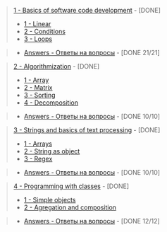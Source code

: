 > [1 - Basics of software code development](https://github.com/9bagel/epam_training/tree/master/src/com/epam/basics_of_software_code_development) - [DONE]
>- [1 - Linear](https://github.com/9bagel/epam_training/tree/master/src/com/epam/basics_of_software_code_development/linear)
>- [2 - Conditions](https://github.com/9bagel/epam_training/tree/master/src/com/epam/basics_of_software_code_development/condition)
>- [3 - Loops](https://github.com/9bagel/epam_training/tree/master/src/com/epam/basics_of_software_code_development/loop)

>- [Answers - Ответы на вопросы](https://github.com/9bagel/epam_training/tree/master/src/com/epam/basics_of_software_code_development/Answers.pdf) - [DONE 21/21]


> [2 - Algorithmization](https://github.com/9bagel/epam_training/tree/master/src/com/epam/algorithmization) - [DONE]
>- [1 - Array](https://github.com/9bagel/epam_training/tree/master/src/com/epam/algorithmization/array)
>- [2 - Matrix](https://github.com/9bagel/epam_training/tree/master/src/com/epam/algorithmization/matrix)
>- [3 - Sorting](https://github.com/9bagel/epam_training/tree/master/src/com/epam/algorithmization/sort)
>- [4 - Decomposition](https://github.com/9bagel/epam_training/tree/master/src/com/epam/algorithmization/decomposition)

>- [Answers - Ответы на вопросы](https://github.com/9bagel/epam_training/tree/master/src/com/epam/algorithmization/Answers.pdf) - [DONE 10/10]

> [3 - Strings and basics of text processing](https://github.com/9bagel/epam_training/tree/master/src/com/epam/strings_and_basics_of_text_processing) - [DONE]
>- [1 - Arrays](https://github.com/9bagel/epam_training/tree/master/src/com/epam/strings_and_basics_of_text_processing/arrays)
>- [2 - String as object](https://github.com/9bagel/epam_training/tree/master/src/com/epam/strings_and_basics_of_text_processing/string_as_object)
>- [3 - Regex](https://github.com/9bagel/epam_training/tree/master/src/com/epam/strings_and_basics_of_text_processing/regex)

>- [Answers - Ответы на вопросы](https://github.com/9bagel/epam_training/tree/master/src/com/epam/strings_and_basics_of_text_processing/Answers.pdf) - [DONE 10/10]

> [4 - Programming with classes](https://github.com/9bagel/epam_training/tree/master/src/com/epam/strings_and_basics_of_text_processing) - [DONE] 
>- [1 - Simple objects](https://github.com/9bagel/epam_training/tree/master/src/com/epam/programming_with_classes/simple_objects)
>- [2 - Agregation and composition](https://github.com/9bagel/epam_training/tree/master/src/com/epam/programming_with_classes/agregation_and_composition)

>- [Answers - Ответы на вопросы](https://github.com/9bagel/epam_training/blob/master/src/com/epam/programming_with_classes/Answers.pdf) - [DONE 12/12]
